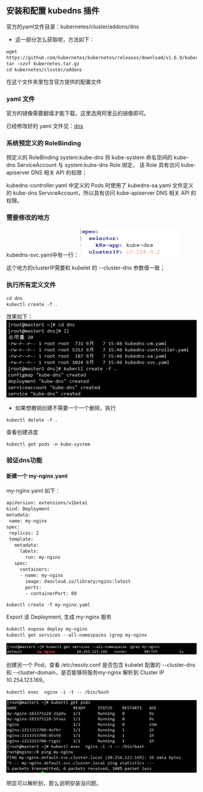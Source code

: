 ## 安装和配置 kubedns 插件

官方的yaml文件目录：kubernetes/cluster/addons/dns

- 这一部分怎么获取呢，方法如下：
```
wget https://github.com/kubernetes/kubernetes/releases/download/v1.6.9/kubernetes.tar.gz
tar -xzvf kubernetes.tar.gz
cd kubernetes/cluster/addons
```
在这个文件夹里包含官方提供的配置文件



###  yaml 文件

官方的镜像需要翻墙才能下载，这里选用阿里云的镜像即可。

已经修改好的 yaml 文件见：[dns]()

### 系统预定义的 RoleBinding

预定义的 RoleBinding system:kube-dns 将 kube-system 命名空间的 kube-dns ServiceAccount 与 system:kube-dns Role 绑定， 该 Role 具有访问 kube-apiserver DNS 相关 API 的权限；


kubedns-controller.yaml 中定义的 Pods 时使用了 kubedns-sa.yaml 文件定义的 kube-dns ServiceAccount，所以具有访问 kube-apiserver DNS 相关 API 的权限。


### 需要修改的地方

kubedns-svc.yaml中有一行：
![](assets/markdown-img-paste-20170907154418781.png)

这个地方的clusterIP需要和 kubelet 的 --cluster-dns 参数值一致；


### 执行所有定义文件
```
cd dns
kubectl create -f .
```

效果如下：
![](assets/markdown-img-paste-20170907154744133.png)

- 如果想撤销创建不需要一个一个删除，执行
```
kubectl delete -f .
```

查看创建进度

```
kubectl get pods -n kube-system
```



### 验证dns功能

#### 新建一个 my-nginx.yaml


 my-nginx.yaml 如下：

 ```
 apiVersion: extensions/v1beta1
kind: Deployment
metadata:
  name: my-nginx
spec:
  replicas: 2
  template:
    metadata:
      labels:
        run: my-nginx
    spec:
      containers:
      - name: my-nginx
        image: daocloud.io/library/nginx:latest
        ports:
        - containerPort: 80
 ```


 ```
 kubectl create -f my-nginx.yaml
 ```


Export 该 Deployment, 生成 my-nginx 服务


````
kubectl expose deploy my-nginx
kubectl get services --all-namespaces |grep my-nginx
````


![](assets/markdown-img-paste-20170907155724349.png)

创建另一个 Pod，查看 /etc/resolv.conf 是否包含 kubelet 配置的 --cluster-dns 和 --cluster-domain，是否能够将服务my-nginx 解析到 Cluster IP 10.254.123.169。


```
kubectl exec  nginx -i -t -- /bin/bash
```


![](assets/markdown-img-paste-20170907162547242.png)


明显可以解析到，那么说明安装没问题。
